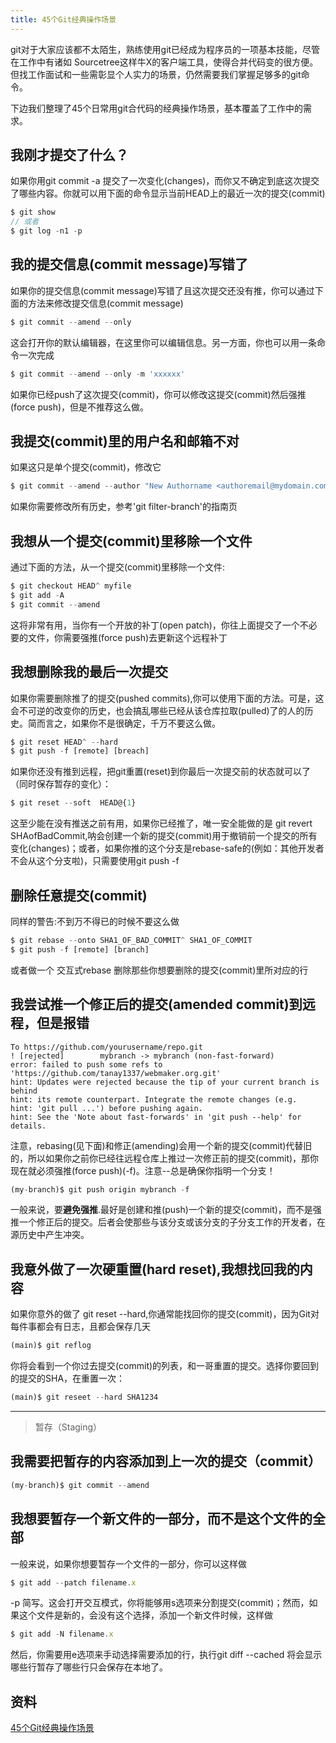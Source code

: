```yaml
---
title: 45个Git经典操作场景
---
```

git对于大家应该都不太陌生，熟练使用git已经成为程序员的一项基本技能，尽管在工作中有诸如 Sourcetree这样牛X的客户端工具，使得合并代码变的很方便。但找工作面试和一些需彰显个人实力的场景，仍然需要我们掌握足够多的git命令。

下边我们整理了45个日常用git合代码的经典操作场景，基本覆盖了工作中的需求。

## 我刚才提交了什么？
如果你用git commit -a 提交了一次变化(changes)，而你又不确定到底这次提交了哪些内容。你就可以用下面的命令显示当前HEAD上的最近一次的提交(commit)
```js
$ git show
// 或者
$ git log -n1 -p
```
## 我的提交信息(commit message)写错了
如果你的提交信息(commit message)写错了且这次提交还没有推，你可以通过下面的方法来修改提交信息(commit message)
```js
$ git commit --amend --only
```
这会打开你的默认编辑器，在这里你可以编辑信息。另一方面，你也可以用一条命令一次完成
```js
$ git commit --amend --only -m 'xxxxxx'
```
如果你已经push了这次提交(commit)，你可以修改这提交(commit)然后强推(force push)，但是不推荐这么做。

## 我提交(commit)里的用户名和邮箱不对
如果这只是单个提交(commit)，修改它
```js
$ git commit --amend --author "New Authorname <authoremail@mydomain.com>"
```
如果你需要修改所有历史，参考'git filter-branch'的指南页

## 我想从一个提交(commit)里移除一个文件
通过下面的方法，从一个提交(commit)里移除一个文件:
```js
$ git checkout HEAD^ myfile
$ git add -A
$ git commit --amend
```
这将非常有用，当你有一个开放的补丁(open patch)，你往上面提交了一个不必要的文件，你需要强推(force push)去更新这个远程补丁

## 我想删除我的最后一次提交
如果你需要删除推了的提交(pushed commits),你可以使用下面的方法。可是，这会不可逆的改变你的历史，也会搞乱哪些已经从该仓库拉取(pulled)了的人的历史。简而言之，如果你不是很确定，千万不要这么做。
```js
$ git reset HEAD^ --hard
$ git push -f [remote] [breach]
```
如果你还没有推到远程，把git重置(reset)到你最后一次提交前的状态就可以了（同时保存暂存的变化）：
```js
$ git reset --soft  HEAD@{1}
```
这至少能在没有推送之前有用，如果你已经推了，唯一安全能做的是 git revert SHAofBadCommit,呐会创建一个新的提交(commit)用于撤销前一个提交的所有变化(changes)；或者，如果你推的这个分支是rebase-safe的(例如：其他开发者不会从这个分支啦)，只需要使用git push -f

## 删除任意提交(commit)
同样的警告:不到万不得已的时候不要这么做
```js
$ git rebase --onto SHA1_OF_BAD_COMMIT^ SHA1_OF_COMMIT
$ git push -f [remote] [branch]
```
或者做一个 交互式rebase 删除那些你想要删除的提交(commit)里所对应的行

## 我尝试推一个修正后的提交(amended commit)到远程，但是报错
```
To https://github.com/yourusername/repo.git
! [rejected]        mybranch -> mybranch (non-fast-forward)
error: failed to push some refs to 'https://github.com/tanay1337/webmaker.org.git'
hint: Updates were rejected because the tip of your current branch is behind
hint: its remote counterpart. Integrate the remote changes (e.g.
hint: 'git pull ...') before pushing again.
hint: See the 'Note about fast-forwards' in 'git push --help' for details.
```
注意，rebasing(见下面)和修正(amending)会用一个新的提交(commit)代替旧的，所以如果你之前你已经往远程仓库上推过一次修正前的提交(commit)，那你现在就必须强推(force push)(-f)。注意--总是确保你指明一个分支！
```js
(my-branch)$ git push origin mybranch -f
```
一般来说，要**避免强推**.最好是创建和推(push)一个新的提交(commit)，而不是强推一个修正后的提交。后者会使那些与该分支或该分支的子分支工作的开发者，在源历史中产生冲突。

## 我意外做了一次硬重置(hard reset),我想找回我的内容
如果你意外的做了 git reset --hard,你通常能找回你的提交(commit)，因为Git对每件事都会有日志，且都会保存几天
```js
(main)$ git reflog
```
你将会看到一个你过去提交(commit)的列表，和一哥重置的提交。选择你要回到的提交的SHA，在重置一次：
```js
(main)$ git reseet --hard SHA1234
```
---
> 暂存（Staging）
## 我需要把暂存的内容添加到上一次的提交（commit）
```js
(my-branch)$ git commit --amend
```
## 我想要暂存一个新文件的一部分，而不是这个文件的全部
一般来说，如果你想要暂存一个文件的一部分，你可以这样做
```js
$ git add --patch filename.x
```
-p 简写。这会打开交互模式，你将能够用s选项来分割提交(commit)；然而，如果这个文件是新的，会没有这个选择，添加一个新文件时候，这样做
```js
$ git add -N filename.x
```
然后，你需要用e选项来手动选择需要添加的行，执行git diff --cached 将会显示哪些行暂存了哪些行只会保存在本地了。

## 

## 资料
[45个Git经典操作场景](https://blog.csdn.net/xinzhifu1/article/details/123271097)